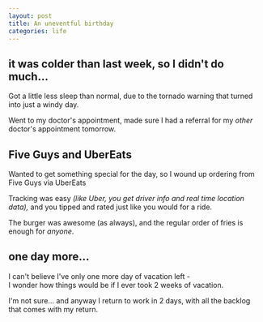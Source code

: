 ```yaml
---
layout: post
title: An uneventful birthday
categories: life
---
```

## it was colder than last week, so I didn't do much...

Got a little less sleep than normal, due to the tornado warning that turned into just a windy day.

Went to my doctor's appointment, made sure I had a referral for my _other_ doctor's appointment tomorrow.



## Five Guys and UberEats

Wanted to get something special for the day, so I wound up ordering from Five Guys via UberEats 

Tracking was easy _(like Uber, you get driver info and real time location data),_ and you tipped and rated just like you would for a ride.

The burger was awesome (as always), and the regular order of fries is enough for _anyone_.



## one day more...

I can't believe I've only one more day of vacation left - \
I wonder how things would be if I ever took 2 weeks of vacation.

I'm not sure... and anyway I return to work in 2 days, with all the backlog that comes with my return.
